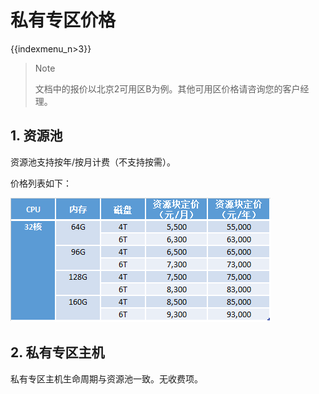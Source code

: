 # 私有专区价格

{{indexmenu_n>3}}

> Note
> 
> 文档中的报价以北京2可用区B为例。其他可用区价格请咨询您的客户经理。

## 1. 资源池

资源池支持按年/按月计费（不支持按需）。

价格列表如下：

![image](/images/price.png)

## 2. 私有专区主机

私有专区主机生命周期与资源池一致。无收费项。
